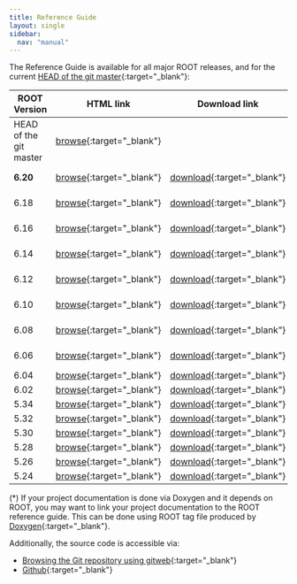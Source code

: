 ```yaml
---
title: Reference Guide
layout: single
sidebar:
  nav: "manual"
---
```


The Reference Guide is available for all major ROOT releases, and for the current
[HEAD of the git master](https://root.cern/doc/master/){:target="_blank"}:

| ROOT Version           | HTML link                                                                  | Download link                                                           | Link to the Tag file (*)                                            |
|------------------------|----------------------------------------------------------------------------|------------------------------------------------------------------------ |---------------------------------------------------------------------|
| HEAD of the git master | [browse](https://root.cern/doc/master/){:target="_blank"}                  |                                                                         | [tag file](https://root.cern/doc/master/ROOT.tag){:target="_blank"} |
| **6.20**               | [browse](https://root.cern/doc/v620/){:target="_blank"}                    | [download](https://root.cern/download/html620.tar.gz){:target="_blank"} | [tag file](https://root.cern/doc/v620/ROOT.tag){:target="_blank"}   |
| 6.18                   | [browse](https://root.cern/doc/v618/){:target="_blank"}                    | [download](https://root.cern/download/html618.tar.gz){:target="_blank"} | [tag file](https://root.cern/doc/v618/ROOT.tag){:target="_blank"}   |
| 6.16                   | [browse](https://root.cern/doc/v616/){:target="_blank"}                    | [download](https://root.cern/download/html616.tar.gz){:target="_blank"} | [tag file](https://root.cern/doc/v616/ROOT.tag){:target="_blank"}   |
| 6.14                   | [browse](https://root.cern/doc/v614/){:target="_blank"}                    | [download](https://root.cern/download/html614.tar.gz){:target="_blank"} | [tag file](https://root.cern/doc/v614/ROOT.tag){:target="_blank"}   |
| 6.12                   | [browse](https://root.cern/doc/v612/){:target="_blank"}                    | [download](https://root.cern/download/html612.tar.gz){:target="_blank"} | [tag file](https://root.cern/doc/v612/ROOT.tag){:target="_blank"}   |
| 6.10                   | [browse](https://root.cern/doc/v610/){:target="_blank"}                    | [download](https://root.cern/download/html610.tar.gz){:target="_blank"} | [tag file](https://root.cern/doc/v610/ROOT.tag){:target="_blank"}   |
| 6.08                   | [browse](https://root.cern/doc/v608/){:target="_blank"}                    | [download](https://root.cern/download/html608.tar.gz){:target="_blank"} | [tag file](https://root.cern/doc/v608/ROOT.tag){:target="_blank"}   |
| 6.06                   | [browse](https://root.cern/root/html606/){:target="_blank"}                | [download](https://root.cern/download/html606.tar.gz){:target="_blank"} | [tag file](https://root.cern/doc/v606/ROOT.tag){:target="_blank"}   |
| 6.04                   | [browse](https://root.cern/root/html604/ClassIndex.html){:target="_blank"} | [download](https://root.cern/download/html604.tar.gz){:target="_blank"} |
| 6.02                   | [browse](https://root.cern/root/html602/ClassIndex.html){:target="_blank"} | [download](https://root.cern/download/html602.tar.gz){:target="_blank"} |
| 5.34                   | [browse](https://root.cern/root/html534/ClassIndex.html){:target="_blank"} | [download](https://root.cern/download/html534.tar.gz){:target="_blank"} |
| 5.32                   | [browse](https://root.cern/root/html532/ClassIndex.html){:target="_blank"} | [download](https://root.cern/download/html532.tar.gz){:target="_blank"} |
| 5.30                   | [browse](https://root.cern/root/html530/ClassIndex.html){:target="_blank"} | [download](https://root.cern/download/html530.tar.gz){:target="_blank"} |
| 5.28                   | [browse](https://root.cern/root/html528/ClassIndex.html){:target="_blank"} | [download](https://root.cern/download/html528.tar.gz){:target="_blank"} |
| 5.26                   | [browse](https://root.cern/root/html526/ClassIndex.html){:target="_blank"} | [download](https://root.cern/download/html526.tar.gz){:target="_blank"} |
| 5.24                   | [browse](https://root.cern/root/html524/ClassIndex.html){:target="_blank"} | [download](https://root.cern/download/html524.tar.gz){:target="_blank"} |


(*) If your project documentation is done via Doxygen and it depends on ROOT, you may want to
link your project documentation to the ROOT reference guide. This can be done using ROOT
tag file produced by [Doxygen](http://www.doxygen.nl){:target="_blank"}.


Additionally, the source code is accessible via:

*   [Browsing the Git repository using gitweb](https://root.cern/gitweb?p=root.git;a=summary){:target="_blank"}
*   [Github](https://github.com/root-mirror/root){:target="_blank"}

